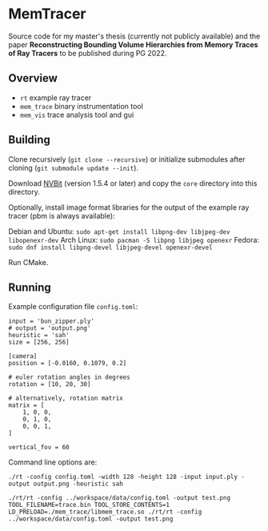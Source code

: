 # MemTracer

Source code for my master's thesis (currently not publicly available) and the paper **Reconstructing Bounding Volume Hierarchies from Memory Traces of Ray Tracers** to be published during PG 2022.

## Overview

- `rt` example ray tracer
- `mem_trace` binary instrumentation tool
- `mem_vis` trace analysis tool and gui

## Building

Clone recursively (`git clone --recursive`) or initialize submodules after cloning (`git submodule update --init`).

Download [NVBit](https://github.com/NVlabs/NVBit/releases) (version 1.5.4 or later) and copy the `core` directory into this directory.

Optionally, install image format libraries for the output of the example ray tracer (pbm is always available):

Debian and Ubuntu: `sudo apt-get install libpng-dev libjpeg-dev libopenexr-dev`
Arch Linux: `sudo pacman -S libpng libjpeg openexr`
Fedora: `sudo dnf install libpng-devel libjpeg-devel openexr-devel`

Run CMake.

## Running

Example configuration file `config.toml`:

```
input = 'bun_zipper.ply'
# output = 'output.png'
heuristic = 'sah'
size = [256, 256]

[camera]
position = [-0.0160, 0.1079, 0.2]

# euler rotation angles in degrees
rotation = [10, 20, 30]

# alternatively, rotation matrix
matrix = [
	1, 0, 0,
	0, 1, 0,
	0, 0, 1,
]

vertical_fov = 60
```

Command line options are:

```
./rt -config config.toml -width 128 -height 128 -input input.ply -output output.png -heuristic sah
```

```
./rt/rt -config ../workspace/data/config.toml -output test.png
TOOL_FILENAME=trace.bin TOOL_STORE_CONTENTS=1 LD_PRELOAD=./mem_trace/libmem_trace.so ./rt/rt -config ../workspace/data/config.toml -output test.png
```
